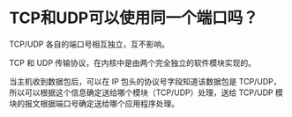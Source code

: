# TCP和UDP可以使用同一个端口吗？

TCP/UDP 各自的端口号相互独立，互不影响。

TCP 和 UDP 传输协议，在内核中是由两个完全独立的软件模块实现的。

当主机收到数据包后，可以在 IP 包头的协议号字段知道该数据包是 TCP/UDP，所以可以根据这个信息确定送给哪个模块（TCP/UDP）处理，送给 TCP/UDP 模块的报文根据端口号确定送给哪个应用程序处理。

